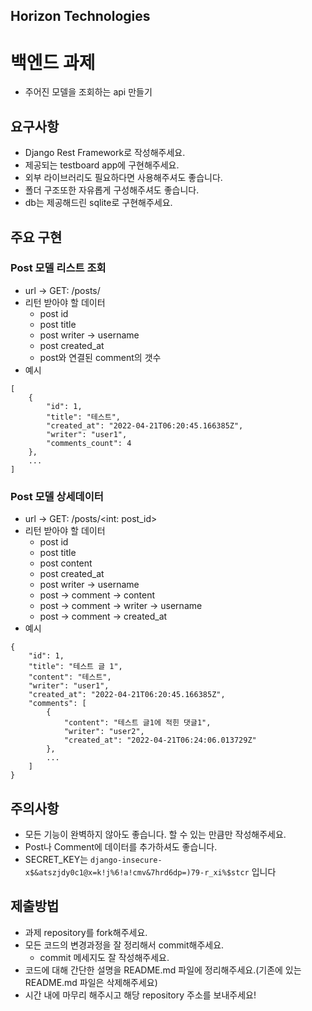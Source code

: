 ## Horizon Technologies

# 백엔드 과제

- 주어진 모델을 조회하는 api 만들기

## 요구사항

- Django Rest Framework로 작성해주세요.
- 제공되는 testboard app에 구현해주세요.
- 외부 라이브러리도 필요하다면 사용해주셔도 좋습니다.
- 폴더 구조또한 자유롭게 구성해주셔도 좋습니다.
- db는 제공해드린 sqlite로 구현해주세요.

## 주요 구현

### Post 모델 리스트 조회

- url -> GET: /posts/
- 리턴 받아야 할 데이터
  - post id
  - post title
  - post writer -> username
  - post created_at
  - post와 연결된 comment의 갯수
- 예시

```
[
    {
        "id": 1,
        "title": "테스트",
        "created_at": "2022-04-21T06:20:45.166385Z",
        "writer": "user1",
        "comments_count": 4
    },
    ...
]
```

### Post 모델 상세데이터

- url -> GET: /posts/<int: post_id>
- 리턴 받아야 할 데이터
  - post id
  - post title
  - post content
  - post created_at
  - post writer -> username
  - post -> comment -> content
  - post -> comment -> writer -> username
  - post -> comment -> created_at
- 예시

```
{
    "id": 1,
    "title": "테스트 글 1",
    "content": "테스트",
    "writer": "user1",
    "created_at": "2022-04-21T06:20:45.166385Z",
    "comments": [
        {
            "content": "테스트 글1에 적힌 댓글1",
            "writer": "user2",
            "created_at": "2022-04-21T06:24:06.013729Z"
        },
        ...
    ]
}
```

## 주의사항

- 모든 기능이 완벽하지 않아도 좋습니다. 할 수 있는 만큼만 작성해주세요.
- Post나 Comment에 데이터를 추가하셔도 좋습니다.
- SECRET_KEY는 `django-insecure-x$&atszjdy0c1@x=k!j%6!a!cmv&7hrd6dp=)79-r_xi%$stcr` 입니다

## 제출방법

- 과제 repository를 fork해주세요.
- 모든 코드의 변경과정을 잘 정리해서 commit해주세요.
  - commit 메세지도 잘 작성해주세요.
- 코드에 대해 간단한 설명을 README.md 파일에 정리해주세요.(기존에 있는 README.md 파일은 삭제해주세요)
- 시간 내에 마무리 해주시고 해당 repository 주소를 보내주세요!
